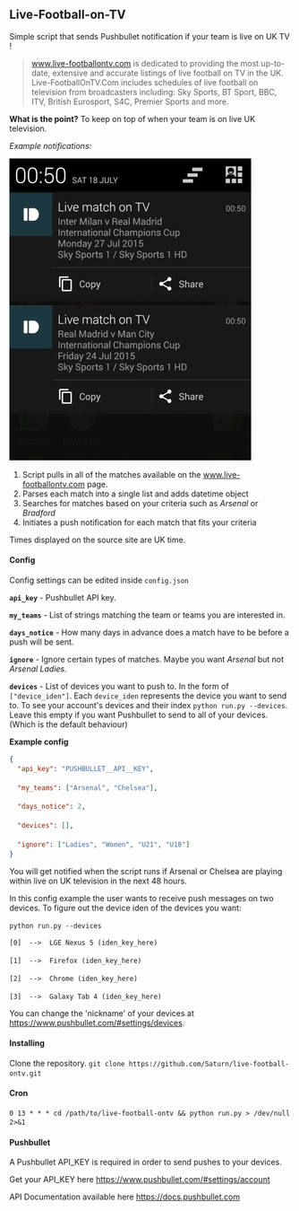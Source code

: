 ## Live-Football-on-TV

Simple script that sends Pushbullet notification if your team is live on UK TV !

> www.live-footballontv.com is dedicated to providing the most up-to-date, extensive and accurate listings of live football on TV in the UK. Live-FootballOnTV.Com includes schedules of live football on television from broadcasters including: Sky Sports, BT Sport, BBC, ITV, British Eurosport, S4C, Premier Sports and more.

**What is the point?** To keep on top of when your team is on live UK television.

_Example notifications:_

![notification example screenshot](https://raw.githubusercontent.com/Saturn/live-football-ontv/master/screenshot.jpg)

1. Script pulls in all of the matches available on the www.live-footballontv.com page.
2. Parses each match into a single list and adds datetime object
3. Searches for matches based on your criteria such as _Arsenal_ or _Bradford_
4. Initiates a push notification for each match that fits your criteria

Times displayed on the source site are UK time.

#### Config

Config settings can be edited inside `config.json`

**`api_key`** - Pushbullet API key.

**`my_teams`** - List of strings matching the team or teams you are interested in.

**`days_notice`** - How many days in advance does a match have to be before a push will be sent.

**`ignore`** - Ignore certain types of matches. Maybe you want _Arsenal_ but not _Arsenal Ladies_.

**`devices`** - List of devices you want to push to. In the form of `["device_iden"]`. Each `device_iden` represents the device you want to send to. To see your account's devices and their index `python run.py --devices`.
Leave this empty if you want Pushbullet to send to all of your devices. (Which is the default behaviour)

**Example config**

```json
{
  "api_key": "PUSHBULLET__API__KEY",

  "my_teams": ["Arsenal", "Chelsea"],

  "days_notice": 2,

  "devices": [],

  "ignore": ["Ladies", "Women", "U21", "U18"]
}
```

You will get notified when the script runs if Arsenal or Chelsea are playing within live on UK television in the next 48 hours.

In this config example the user wants to receive push messages on two devices. To figure out the device iden of the devices you want:

`python run.py --devices`

```
[0]  -->  LGE Nexus 5 (iden_key_here)

[1]  -->  Firefox (iden_key_here)

[2]  -->  Chrome (iden_key_here)

[3]  -->  Galaxy Tab 4 (iden_key_here)
```

You can change the 'nickname' of your devices at https://www.pushbullet.com/#settings/devices.

#### Installing

Clone the repository. `git clone https://github.com/Saturn/live-football-ontv.git`

#### Cron

```
0 13 * * * cd /path/to/live-football-ontv && python run.py > /dev/null 2>&1
```

#### Pushbullet

A Pushbullet API_KEY is required in order to send pushes to your devices.

Get your API_KEY here https://www.pushbullet.com/#settings/account

API Documentation available here https://docs.pushbullet.com
